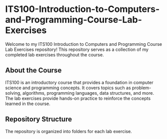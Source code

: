 # ITS100-Introduction-to-Computers-and-Programming-Course-Lab-Exercises
Welcome to my ITS100 Introduction to Computers and Programming Course Lab Exercises repository! This repository serves as a collection of my completed lab exercises throughout the course.

## About the Course

ITS100 is an introductory course that provides a foundation in computer science and programming concepts. It covers topics such as problem-solving, algorithms, programming languages, data structures, and more. The lab exercises provide hands-on practice to reinforce the concepts learned in the course.

## Repository Structure

The repository is organized into folders for each lab exercise.
